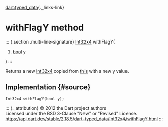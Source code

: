 [dart:typed\_data](../../dart-typed_data/dart-typed_data-library){._links-link}

withFlagY method
================

::: {.section .multi-line-signature}
[Int32x4](../int32x4-class) withFlagY(

1.  [bool](../../dart-core/bool-class) y

)
:::

Returns a new [Int32x4](../int32x4-class) copied from
[this](../int32x4-class) with a new y value.

Implementation {#source}
--------------

``` {.language-dart data-language="dart"}
Int32x4 withFlagY(bool y);
```

::: {._attribution}
© 2012 the Dart project authors\
Licensed under the BSD 3-Clause \"New\" or \"Revised\" License.\
<https://api.dart.dev/stable/2.18.5/dart-typed_data/Int32x4/withFlagY.html>
:::
